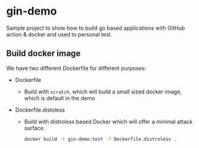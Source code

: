 # gin-demo

Sample project to show how to build go based applications with GitHub action & docker and used to personal test.

## Build docker image

We have two different Dockerfile for different purposes:

- Dockerfile
  - Build with `scratch`, which will build a small sized docker image, which is default in the demo
- Dockerfile.distoless

  - Build with distroless based Docker which will offer a minimal attack surface.

    ```bash
    docker build -t gin-demo:test -f Dockerfile.distroless .
    ```
